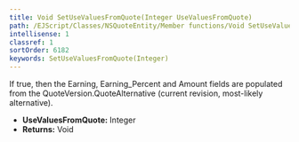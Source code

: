 ```yaml
---
title: Void SetUseValuesFromQuote(Integer UseValuesFromQuote)
path: /EJScript/Classes/NSQuoteEntity/Member functions/Void SetUseValuesFromQuote(Integer p_0)
intellisense: 1
classref: 1
sortOrder: 6182
keywords: SetUseValuesFromQuote(Integer)
---
```



If true, then the Earning, Earning\_Percent and Amount fields are populated from the QuoteVersion.QuoteAlternative (current revision, most-likely alternative).



* **UseValuesFromQuote:** Integer
* **Returns:** Void


